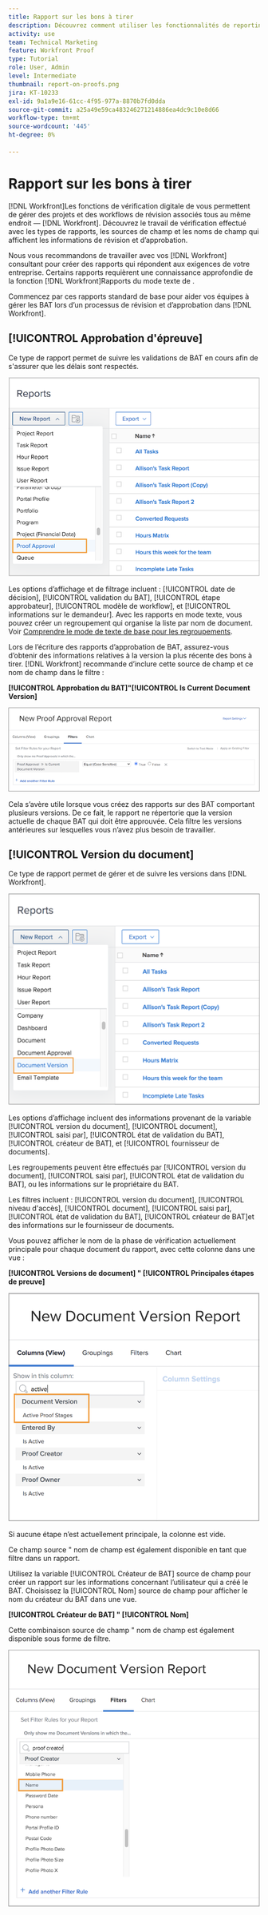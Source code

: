 ```yaml
---
title: Rapport sur les bons à tirer
description: Découvrez comment utiliser les fonctionnalités de reporting pour gérer la progression du BAT.
activity: use
team: Technical Marketing
feature: Workfront Proof
type: Tutorial
role: User, Admin
level: Intermediate
thumbnail: report-on-proofs.png
jira: KT-10233
exl-id: 9a1a9e16-61cc-4f95-977a-8870b7fd0dda
source-git-commit: a25a49e59ca483246271214886ea4dc9c10e8d66
workflow-type: tm+mt
source-wordcount: '445'
ht-degree: 0%

---
```


# Rapport sur les bons à tirer

[!DNL Workfront]Les fonctions de vérification digitale de vous permettent de gérer des projets et des workflows de révision associés tous au même endroit — [!DNL Workfront]. Découvrez le travail de vérification effectué avec les types de rapports, les sources de champ et les noms de champ qui affichent les informations de révision et d’approbation.

Nous vous recommandons de travailler avec vos [!DNL Workfront] consultant pour créer des rapports qui répondent aux exigences de votre entreprise. Certains rapports requièrent une connaissance approfondie de la fonction [!DNL Workfront]Rapports du mode texte de .

Commencez par ces rapports standard de base pour aider vos équipes à gérer les BAT lors d’un processus de révision et d’approbation dans [!DNL Workfront].

## [!UICONTROL Approbation d&#39;épreuve]

Ce type de rapport permet de suivre les validations de BAT en cours afin de s&#39;assurer que les délais sont respectés.

![Sélectionner [!UICONTROL Approbation du BAT] de la [!UICONTROL Nouveau rapport] menu déroulant](assets/proof-system-setups-proof-approval-report.png)

Les options d’affichage et de filtrage incluent : [!UICONTROL date de décision], [!UICONTROL validation du BAT], [!UICONTROL étape approbateur], [!UICONTROL modèle de workflow], et [!UICONTROL informations sur le demandeur]. Avec les rapports en mode texte, vous pouvez créer un regroupement qui organise la liste par nom de document. Voir [Comprendre le mode de texte de base pour les regroupements](https://experienceleague.adobe.com/docs/workfront-learn/tutorials-workfront/reporting/intermediate-reporting/basic-text-mode-for-groupings.html?lang=en).

Lors de l’écriture des rapports d’approbation de BAT, assurez-vous d’obtenir des informations relatives à la version la plus récente des bons à tirer. [!DNL Workfront] recommande d’inclure cette source de champ et ce nom de champ dans le filtre :

**[!UICONTROL Approbation du BAT]&quot;[!UICONTROL Is Current Document Version]**

![Onglet Filtres du créateur de rapports](assets/proof-system-setups-proof-approval-report-is-current-version.png)

Cela s’avère utile lorsque vous créez des rapports sur des BAT comportant plusieurs versions. De ce fait, le rapport ne répertorie que la version actuelle de chaque BAT qui doit être approuvée. Cela filtre les versions antérieures sur lesquelles vous n’avez plus besoin de travailler.

## [!UICONTROL Version du document]

Ce type de rapport permet de gérer et de suivre les versions dans [!DNL Workfront].

![Sélectionner [!UICONTROL Document Version] de la [!UICONTROL Nouveau rapport] menu déroulant](assets/proof-system-setups-document-version-report.png)

Les options d’affichage incluent des informations provenant de la variable [!UICONTROL version du document], [!UICONTROL document], [!UICONTROL saisi par], [!UICONTROL état de validation du BAT], [!UICONTROL créateur de BAT], et [!UICONTROL fournisseur de documents].

Les regroupements peuvent être effectués par [!UICONTROL version du document], [!UICONTROL saisi par], [!UICONTROL état de validation du BAT], ou les informations sur le propriétaire du BAT.

Les filtres incluent : [!UICONTROL version du document], [!UICONTROL niveau d&#39;accès], [!UICONTROL document], [!UICONTROL saisi par], [!UICONTROL état de validation du BAT], [!UICONTROL créateur de BAT]et des informations sur le fournisseur de documents.

Vous pouvez afficher le nom de la phase de vérification actuellement principale pour chaque document du rapport, avec cette colonne dans une vue :

**[!UICONTROL Versions de document] &quot; [!UICONTROL Principales étapes de preuve]**

![Onglet Filtres du créateur de rapports](assets/proof-system-setups-active-proof-stages.png)

Si aucune étape n’est actuellement principale, la colonne est vide.

Ce champ source &quot; nom de champ est également disponible en tant que filtre dans un rapport.

Utilisez la variable [!UICONTROL Créateur de BAT] source de champ pour créer un rapport sur les informations concernant l’utilisateur qui a créé le BAT. Choisissez la [!UICONTROL Nom] source de champ pour afficher le nom du créateur du BAT dans une vue.

**[!UICONTROL Créateur de BAT] &quot; [!UICONTROL Nom]**

Cette combinaison source de champ &quot; nom de champ est également disponible sous forme de filtre.

![Onglet Filtres du créateur de rapports](assets/proof-system-setups-proof-creator-name.png)

<!--
Learn More Icon
Learn how to create reports in [!DNL Workfront] with the Report Creation class.
Access to proofing functionality
-->
